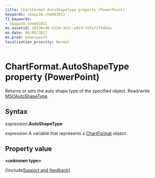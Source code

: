 ```yaml
---
title: ChartFormat.AutoShapeType property (PowerPoint)
keywords: vbapp10.chm691011
f1_keywords:
- vbapp10.chm691011
ms.assetid: 16530cd0-5158-363c-a919-fdfe73794b4a
ms.date: 06/08/2017
ms.prod: powerpoint
localization_priority: Normal
---
```



# ChartFormat.AutoShapeType property (PowerPoint)

Returns or sets the auto shape type of the specified object. Read/write [MSOAutoShapeType](Office.MsoAutoShapeType.md).


## Syntax

_expression_.**AutoShapeType**

_expression_ A variable that represents a [ChartFormat](PowerPoint.ChartFormat.md) object.


## Property value

 **&lt;unknown type&gt;**

[!include[Support and feedback](~/includes/feedback-boilerplate.md)]